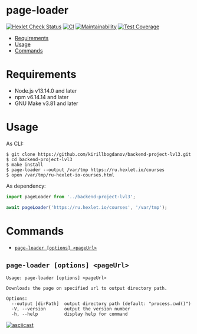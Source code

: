 page-loader
=====================
[![Hexlet Check Status](https://github.com/kirillbogdanov/backend-project-lvl3/workflows/hexlet-check/badge.svg?branch=main)](https://github.com/kirillbogdanov/backend-project-lvl3/actions)
[![CI](https://github.com/kirillbogdanov/backend-project-lvl3/workflows/CI/badge.svg?branch=main&event=push)](https://github.com/kirillbogdanov/backend-project-lvl3/actions)
[![Maintainability](https://api.codeclimate.com/v1/badges/810b38aa5a6d7bcca960/maintainability)](https://codeclimate.com/github/kirillbogdanov/backend-project-lvl3/maintainability)
[![Test Coverage](https://api.codeclimate.com/v1/badges/810b38aa5a6d7bcca960/test_coverage)](https://codeclimate.com/github/kirillbogdanov/backend-project-lvl3/test_coverage)

* [Requirements](#requirements)
* [Usage](#usage)
* [Commands](#commands)

# Requirements
- Node.js v13.14.0 and later
- npm v6.14.14 and later
- GNU Make v3.81 and later

# Usage
As CLI:
```shell
$ git clone https://github.com/kirillbogdanov/backend-project-lvl3.git
$ cd backend-project-lvl3
$ make install
$ page-loader --output /var/tmp https://ru.hexlet.io/courses
$ open /var/tmp/ru-hexlet-io-courses.html
```
As dependency:
```js
import pageLoader from '../backend-project-lvl3';

await pageLoader('https://ru.hexlet.io/courses', '/var/tmp');
```

# Commands
* [`page-loader [options] <pageUrl>`](#page-loader-options-pageUrl)

## `page-loader [options] <pageUrl>`

```
Usage: page-loader [options] <pageUrl>

Downloads the page on specified url to output directory path.

Options:
  --output [dirPath]  output directory path (default: "process.cwd()")
  -V, --version       output the version number
  -h, --help          display help for command
```
[![asciicast](https://asciinema.org/a/NXkS1cabaP7XEQo4NpBjLDoD9.svg)](https://asciinema.org/a/NXkS1cabaP7XEQo4NpBjLDoD9)
